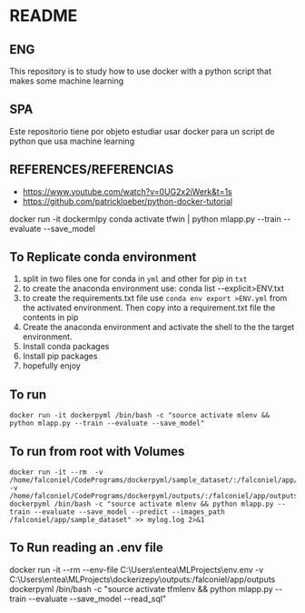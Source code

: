 # README
## ENG
This repository is to study how to use docker with a python script that makes some machine learning
## SPA
Este repositorio tiene por objeto estudiar usar docker para un script de python que usa machine learning
## REFERENCES/REFERENCIAS

* https://www.youtube.com/watch?v=0UG2x2iWerk&t=1s
* https://github.com/patrickloeber/python-docker-tutorial

 docker run -it dockermlpy conda activate tfwin | python  mlapp.py --train --evaluate --save_model

 ## To Replicate conda environment

 1. split in two files one for conda in `yml` and other for pip in `txt`
 2. to create the anaconda environment use:
    conda list --explicit>ENV.txt
 3. to create the requirements.txt file use `conda env export >ENV.yml` from the activated environment. Then copy into a requirement.txt file the contents in pip
 4. Create the anaconda environment and activate the shell to the the target environment.
 5. Install conda packages
 6. Install pip packages
 7. hopefully enjoy

 ## To run
    
    docker run -it dockerpyml /bin/bash -c "source activate mlenv && python mlapp.py --train --evaluate --save_model"

## To run from root with Volumes

    docker run -it --rm  -v /home/falconiel/CodePrograms/dockerpyml/sample_dataset/:/falconiel/app/sample_dataset -v /home/falconiel/CodePrograms/dockerpyml/outputs/:/falconiel/app/outputs dockerpyml /bin/bash -c "source activate mlenv && python mlapp.py --train --evaluate --save_model --predict --images_path /falconiel/app/sample_dataset" >> mylog.log 2>&1
    
## To Run reading an .env file

   docker run -it --rm --env-file C:\Users\entea\MLProjects\env\.env -v C:\Users\entea\MLProjects\dockerizepy\outputs\:/falconiel/app/outputs dockerpyml /bin/bash -c "source activate tfmlenv && python mlapp.py --train --evaluate --save_model --read_sql"

